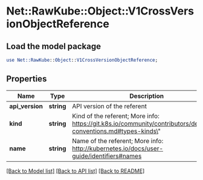 # Net::RawKube::Object::V1CrossVersionObjectReference

## Load the model package
```perl
use Net::RawKube::Object::V1CrossVersionObjectReference;
```

## Properties
Name | Type | Description | Notes
------------ | ------------- | ------------- | -------------
**api_version** | **string** | API version of the referent | [optional] 
**kind** | **string** | Kind of the referent; More info: https://git.k8s.io/community/contributors/devel/api-conventions.md#types-kinds\&quot; | 
**name** | **string** | Name of the referent; More info: http://kubernetes.io/docs/user-guide/identifiers#names | 

[[Back to Model list]](../README.md#documentation-for-models) [[Back to API list]](../README.md#documentation-for-api-endpoints) [[Back to README]](../README.md)


